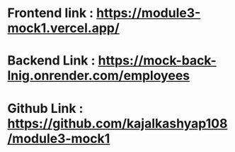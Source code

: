 # Frontend link : https://module3-mock1.vercel.app/
# Backend Link : https://mock-back-lnig.onrender.com/employees
# Github Link : https://github.com/kajalkashyap108/module3-mock1
